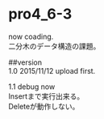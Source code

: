# pro4_6-3  
now coading.  
二分木のデータ構造の課題。

##version  
1.0 2015/11/12 upload first.

1.1 debug now  
  Insertまで実行出来る。  
  Deleteが動作しない。
